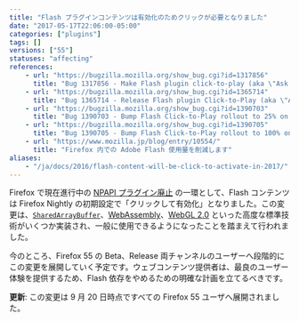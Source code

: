 ```yaml
---
title: "Flash プラグインコンテンツは有効化のためクリックが必要となりました"
date: "2017-05-17T22:06:00-05:00"
categories: ["plugins"]
tags: []
versions: ["55"]
statuses: "affecting"
references:
    - url: "https://bugzilla.mozilla.org/show_bug.cgi?id=1317856"
      title: "Bug 1317856 - Make Flash plugin click-to-play (aka \"Ask to Activate\")"
    - url: "https://bugzilla.mozilla.org/show_bug.cgi?id=1365714"
      title: "Bug 1365714 - Release Flash plugin Click-to-Play (aka \"Ask to Activate\")"
    - url: "https://bugzilla.mozilla.org/show_bug.cgi?id=1390703"
      title: "Bug 1390703 - Bump Flash Click-to-Play rollout to 25% on release"
    - url: "https://bugzilla.mozilla.org/show_bug.cgi?id=1390705"
      title: "Bug 1390705 - Bump Flash Click-to-Play rollout to 100% on release"
    - url: "https://www.mozilla.jp/blog/entry/10554/"
      title: "Firefox 内での Adobe Flash 使用量を削減します"
aliases:
    - "/ja/docs/2016/flash-content-will-be-click-to-activate-in-2017/"
---
```

Firefox で現在進行中の [NPAPI プラグイン廃止](https://www.fxsitecompat.com/ja/categories/plugins/) の一環として、Flash コンテンツは Firefox Nightly の初期設定で「クリックして有効化」となりました。この変更は、[`SharedArrayBuffer`](https://developer.mozilla.org/ja/docs/Web/JavaScript/Reference/Global_Objects/SharedArrayBuffer)、[WebAssembly](https://developer.mozilla.org/ja/docs/WebAssembly)、[WebGL 2.0](https://developer.mozilla.org/ja/docs/Web/API/WebGL2RenderingContext) といった高度な標準技術がいくつか実装され、一般に使用できるようになったことを踏まえて行われました。

今のところ、Firefox 55 の Beta、Release 両チャンネルのユーザーへ段階的にこの変更を展開していく予定です。ウェブコンテンツ提供者は、最良のユーザー体験を提供するため、Flash 依存をやめるための明確な計画を立てるべきです。

**更新**: この変更は 9 月 20 日時点ですべての Firefox 55 ユーザへ展開されました。
